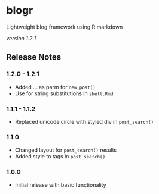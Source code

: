 # blogr

Lightweight blog framework using R markdown

*version 1.2.1*

## Release Notes

### 1.2.0 - 1.2.1

* Added ... as parm for `new_post()`
* Use for string substitutions in `shell.Rmd`

### 1.1.1 - 1.1.2

* Replaced unicode circle with styled div in `post_search()`

### 1.1.0

* Changed layout for `post_search()` results
* Added style to tags in `post_search()`

### 1.0.0

* Initial release with basic functionality

